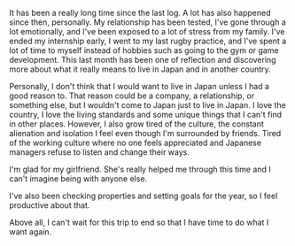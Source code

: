It has been a really long time since the last log. A lot has also happened since then, personally. My relationship has been tested, I've gone through a lot emotionally, and I've been exposed to a lot of stress from my family. I've ended my internship early, I went to my last rugby practice, and I've spent a lot of time to myself instead of hobbies such as going to the gym or game development. This last month has been one of reflection and discovering more about what it really means to live in Japan and in another country.

Personally, I don't think that I would want to live in Japan unless I had a good reason to. That reason could be a company, a relationship, or something else, but I wouldn't come to Japan just to live in Japan. I love the country, I love the living standards and some unique things that I can't find in other places. However, I also grow tired of the culture, the constant alienation and isolation I feel even though I'm surrounded by friends. Tired of the working culture where no one feels appreciated and Japanese managers refuse to listen and change their ways. 

I'm glad for my girlfriend. She's really helped me through this time and I can't imagine being with anyone else.

I've also been checking properties and setting goals for the year, so I feel productive about that.

Above all, I can't wait for this trip to end so that I have time to do what I want again.